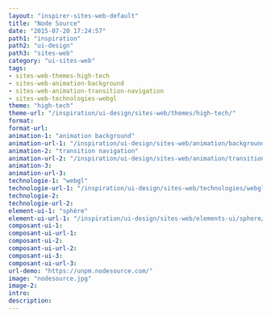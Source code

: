 ```yaml
---
layout: "inspirer-sites-web-default"
title: "Node Source"
date: "2015-07-20 17:24:57"
path1: "inspiration"
path2: "ui-design"
path3: "sites-web"
category: "ui-sites-web"
tags:
- sites-web-themes-high-tech
- sites-web-animation-background
- sites-web-animation-transition-navigation
- sites-web-technologies-webgl
theme: "high-tech"
theme-url: "/inspiration/ui-design/sites-web/themes/high-tech/"
format:
format-url:
animation-1: "animation background"
animation-url-1: "/inspiration/ui-design/sites-web/animation/background/"
animation-2: "transition navigation"
animation-url-2: "/inspiration/ui-design/sites-web/animation/transition-navigation/"
animation-3:
animation-url-3:
technologie-1: "webgl"
technologie-url-1: "/inspiration/ui-design/sites-web/technologies/webgl/"
technologie-2:
technologie-url-2:
element-ui-1: "sphère"
element-ui-url-1: "/inspiration/ui-design/sites-web/elements-ui/sphere/"
composant-ui-1:
composant-ui-url-1:
composant-ui-2:
composant-ui-url-2:
composant-ui-3:
composant-ui-url-3:
url-demo: "https://unpm.nodesource.com/"
image: "nodesource.jpg"
image-2:
intro:
description:
---
```

